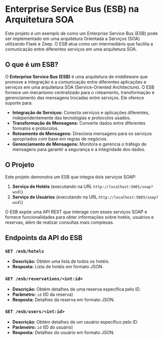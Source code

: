 # Enterprise Service Bus (ESB) na Arquitetura SOA

Este projeto é um exemplo de como um Enterprise Service Bus (ESB) pode ser implementado em uma arquitetura Orientada a Serviços (SOA) utilizando Flask e Zeep. O ESB atua como um intermediário que facilita a comunicação entre diferentes serviços em uma arquitetura SOA.

## O que é um ESB?

O **Enterprise Service Bus (ESB)** é uma arquitetura de middleware que promove a integração e a comunicação entre diferentes aplicações e serviços em uma arquitetura SOA (Service-Oriented Architecture). O ESB fornece um mecanismo centralizado para o roteamento, transformação e gerenciamento das mensagens trocadas entre serviços. Ele oferece suporte para:

- **Integração de Serviços:** Conecta serviços e aplicações diferentes, independentemente das tecnologias e protocolos usados.
- **Transformação de Mensagens:** Converte dados entre diferentes formatos e protocolos.
- **Roteamento de Mensagens:** Direciona mensagens para os serviços apropriados com base em regras de negócios.
- **Gerenciamento de Mensagens:** Monitora e gerencia o tráfego de mensagens para garantir a segurança e a integridade dos dados.

## O Projeto

Este projeto demonstra um ESB que integra dois serviços SOAP:

1. **Serviço de Hotéis** (executando na URL `http://localhost:5001/soap?wsdl`)
2. **Serviço de Usuários** (executando na URL `http://localhost:5003/soap?wsdl`)

O ESB expõe uma API REST que interage com esses serviços SOAP e fornece funcionalidades para obter informações sobre hotéis, usuários e reservas, além de realizar consultas mais complexas.

## Endpoints da API do ESB

### `GET /esb/hotels`

- **Descrição:** Obtém uma lista de todos os hotéis.
- **Resposta:** Lista de hotéis em formato JSON.

### `GET /esb/reservations/<int:id>`

- **Descrição:** Obtém detalhes de uma reserva específica pelo ID.
- **Parâmetro:** `id` (ID da reserva)
- **Resposta:** Detalhes da reserva em formato JSON.

### `GET /esb/users/<int:id>`

- **Descrição:** Obtém detalhes de um usuário específico pelo ID.
- **Parâmetro:** `id` (ID do usuário)
- **Resposta:** Detalhes do usuário em formato JSON.
